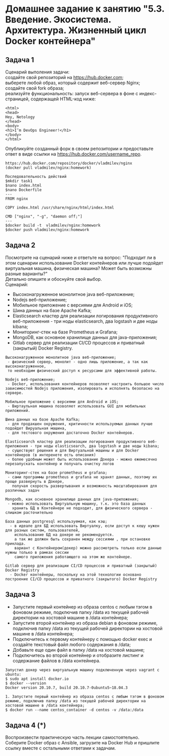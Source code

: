 # Домашнее задание к занятию "5.3. Введение. Экосистема. Архитектура. Жизненный цикл Docker контейнера"


## Задача 1
Сценарий выполения задачи:  
создайте свой репозиторий на https://hub.docker.com;  
выберете любой образ, который содержит веб-сервер Nginx;  
создайте свой fork образа;  
реализуйте функциональность: запуск веб-сервера в фоне с индекс-страницей, содержащей HTML-код ниже:  
```
<html>  
<head>  
Hey, Netology  
</head>  
<body>  
<h1>I’m DevOps Engineer!</h1>  
</body>  
</html>  
```
Опубликуйте созданный форк в своем репозитории и предоставьте ответ в виде ссылки на https://hub.docker.com/username_repo.  
```
https://hub.docker.com/repository/docker/vladmilev/nginx
(docker pull vladmilev/nginx:homework)

Последовательность действий
$mkdir task1
$nano index.html
$nano Dockerfile
---
FROM nginx

COPY index.html /usr/share/nginx/html/index.html

CMD ["nginx", "-g", "daemon off;"]
---
$docker build -t  vladmilev/nginx:homework
$docker push vladmilev/nginx:homework
```

## Задача 2
Посмотрите на сценарий ниже и ответьте на вопрос: "Подходит ли в этом сценарии использование Docker контейнеров или лучше подойдет виртуальная машина, физическая машина? Может быть возможны разные варианты?"  
Детально опишите и обоснуйте свой выбор.    
Сценарий:  
- Высоконагруженное монолитное java веб-приложение;  
- Nodejs веб-приложение;  
- Мобильное приложение c версиями для Android и iOS;  
- Шина данных на базе Apache Kafka;  
- Elasticsearch кластер для реализации логирования продуктивного веб-приложения - три ноды elasticsearch, два logstash и две ноды kibana;  
- Мониторинг-стек на базе Prometheus и Grafana;  
- MongoDB, как основное хранилище данных для java-приложения;  
- Gitlab сервер для реализации CI/CD процессов и приватный (закрытый) Docker Registry.  
```
Высоконагруженное монолитное java веб-приложение;
 - физический сервер, монолит - одно лишь приложение, а так как высоконагруженное,
 то необходим физический доступ к ресурсами для эффективной работы. 

Nodejs веб-приложение;
 - Docker, использования контейнеров позволяет настроить большое число зависимостей Nodejs приложения, изолировать и исполнять безопасно на сервере.

Мобильное приложение c версиями для Android и iOS;
 - Виртаульная машина позволяет использовать GUI для мобильных приложений. 
 
Шина данных на базе Apache Kafka;
 - для продакшен окружения, критичности используемых данных лучше подойдет Вируальная машина,
 - для тестового окружения достаточно Docker контейнеров.
 
Elasticsearch кластер для реализации логирования продуктивного веб-приложения - три ноды elasticsearch, два logstash и две ноды kibana;
 - существуют решения и для Виртуальной машины и для Docker контейнеров (в интеренете есть описания)
 - более удобным может быть использование Докера - можно ежемесячно перезапускать контейнер и получать очистку логов
   
Мониторинг-стек на базе prometheus и grafana;
 - сами программы prometheus и grafana не хранят данных, поэтому их проще развернуть в Докере,
   получая скорость развертывания и возможность масштабирования для различных задач
     
Mongodb, как основное хранилище данных для java-приложения;
 - можно использовать Виртуальную машину, т.к. это база данных
   хранить БД в Контейнере не подходит, для физического сервера - слишком расточительно
   
База данных postgresql используемая, как кэш;
  - в идеале для БД использовать Виртуалку, если доступ к кешу нужен для разных систем, пользователей, 
    использование БД на докере не рекомендуется.
    а так же должен быть сохранен между сессиями , при остановке  приклада.
    вариант с Контейнером(докер) можно рассмотреть только если данные нужны только в рамках сессии 
    самого приложения работающего на этом же контейнере.
   
Gitlab сервер для реализации CI/CD процессов и приватный (закрытый) Docker Registry
  - Docker контейнеры, поскольку на этой технологии основано построение CI/CD процессов и приватного (закрытого) Docker Registry
```

## Задача 3
- Запустите первый контейнер из образа centos c любым тэгом в фоновом режиме, подключив папку /data из текущей рабочей директории на хостовой машине в /data контейнера;
- Запустите второй контейнер из образа debian в фоновом режиме, подключив папку /data из текущей рабочей директории на хостовой машине в /data контейнера;
- Подключитесь к первому контейнеру с помощью docker exec и создайте текстовый файл любого содержания в /data;
- Добавьте еще один файл в папку /data на хостовой машине;
- Подключитесь во второй контейнер и отобразите листинг и содержание файлов в /data контейнера.
```
Запустил докер через виртуальную машину подключенную через vagrant c ubuntu:
$ sudo apt install docker.io
$ docker --version
Docker version 20.10.7, build 20.10.7-0ubuntu5~18.04.3

1. Запустите первый контейнер из образа centos c любым тэгом в фоновом режиме, подключив папку /data из текущей рабочей директории на хостовой машине в /data контейнера;
$ docker run --name centos_container -d centos -v /data:/data
```

## Задача 4 (*)
Воспроизвести практическую часть лекции самостоятельно.  
Соберите Docker образ с Ansible, загрузите на Docker Hub и пришлите ссылку вместе с остальными ответами к задачам.  
```

```
